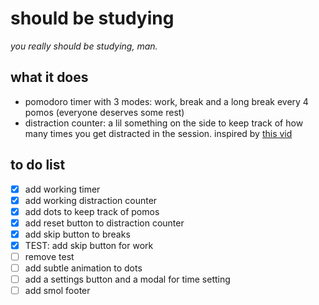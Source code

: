 # should be studying
*you really should be studying, man.*

## what it does
- pomodoro timer with 3 modes: work, break and a long break every 4 pomos (everyone deserves some rest)
- distraction counter: a lil something on the side to keep track of how many times you get distracted in the session. inspired by [this vid](https://youtu.be/q4aQ6BjH174?si=j5zSpsFFT2DC6JQ0)

## to do list
- [x] add working timer
- [x] add working distraction counter
- [x] add dots to keep track of pomos
- [x] add reset button to distraction counter
- [x] add skip button to breaks
- [x] TEST: add skip button for work
- [ ] remove test
- [ ] add subtle animation to dots
- [ ] add a settings button and a modal for time setting
- [ ] add smol footer